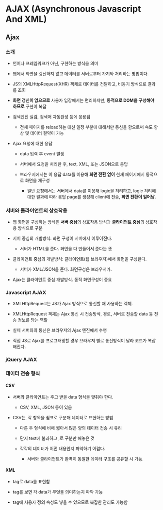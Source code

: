 # AJAX (Asynchronous Javascript And XML)

## Ajax

### 소개

- 언어나 프레임워크가 아닌, 구현하는 방식을 의미

- 웹에서 화면을 갱신하지 않고 데이터를 서버로부터 가져와 처리하는 방법이다.

- JS의 XMLHttpRequest(XHR)  객체로 데이터를 전달하고, 비동기 방식으로 결과를 조회

- **화면 갱신이 없으므로** 사용자 입장에서는 편리하지만, **동적으로 DOM을 구성해야 하므로** 구현이 복잡

- 검색엔진 실검, 검색어 자동완성 등에 응용됨
  
  - 전체 페이지를 reload하는 대신 일정 부분에 대해서만 통신을 함으로써 속도 향상 및 데이터 절약이 가능

- Ajax 요청에 대한 응답
  
  - data 입력 후 event 발생
  
  - 서버에서 요청을 처리한 후, text, XML, 또는 JSON으로 응답
  
  - 브라우저에서는 이 응답 data를 이용해 **화면 전환 없이** 현재 페이지에서 동적으로 화면을 재구성
    
    - 일반 요청에서는  서버에서 data를 이용해 logic을 처리하고, logic 처리에 대한 결과에 따라 응답 page를 생성해 client에 전송, **화면 전환이 일어남**.

### 서버와 클라이언트의 상호작용

- 웹 화면을 구성하는 방식은 **서버 중심**의 상호작용 방식과 **클라이언트 중심**의 상호작용 방식으로 구분

- 서버 중심의 개발방식: 화면 구성이 서버에서 이루어진다.
  
  - 서버가 HTML을 준다. 화면을 다 만들어서 준다는 뜻

- 클라이언트 중심의 개발방식: 클라이언트(웹 브라우저)에서 화면을 구성한다.
  
  - 서버가 XML/JSON을 준다. 화면구성은 브라우저가.

- Ajax는 클라이언트 중심 개발방식. 동적 화면구성이 중요

### Javascript AJAX

- XMLHttpRequest는 JS가 Ajax 방식으로 통신할 때 사용하는 객체.

- XMLHttpRequest 객체는 Ajax 통신 시 전송방식, 경로, 서버로 전송할 data 등 전송 정보를 담는 역할

- 실제 서버와의 통신은 브라우저의 Ajax 엔진에서 수행

- 직접 JS로 Ajax를 프로그래밍할 경우 브라우저 별로 통신방식이 달라 코드가 복잡해진다.

### jQuery AJAX

### 데이터 전송 형식

#### CSV

- 서버와 클라이언트는 주고 받을 data 형식을 맞춰야 한다. 
  
  - CSV, XML, JSON 등이 있음

- CSV는, 각 항목을 쉼표로 구분해 데이터로 표현하는 방법
  
  - 다른 두 형식에 비해 짧아서 많은 양의 데이터 전송 시 유리
  
  - 단지 text에 불과하고 ,로 구분만 해놓은 것
  
  - 각각의 데이터가 어떤 내용인지 파악하기 어렵다.
    
    - 서버와 클라이언트가 완벽히 동일한 데이터 구조를 공유할 시 가능.

#### XML

- tag로 data를 표현함

- tag를 보면 각 data가 무엇을 의미하는지 파악 가능

- tag에 사용자 정의 속성도 넣을 수 있으므로 복잡한 관리도 가능함
